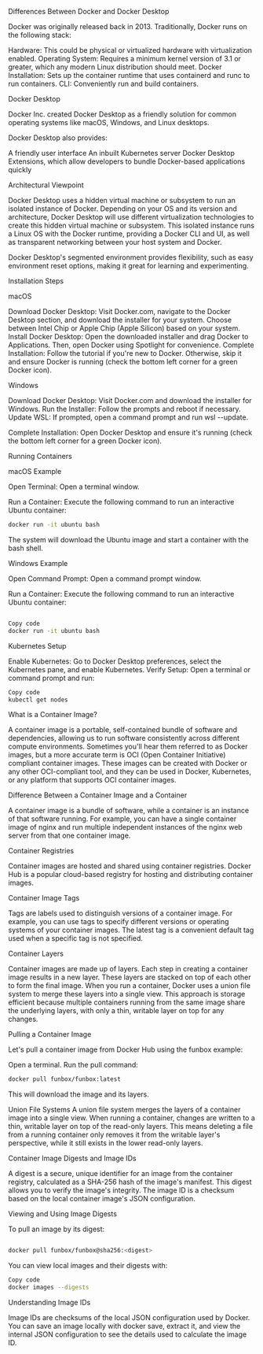 Differences Between Docker and Docker Desktop

Docker was originally released back in 2013. Traditionally, Docker runs on the following stack:

Hardware: This could be physical or virtualized hardware with virtualization enabled.
Operating System: Requires a minimum kernel version of 3.1 or greater, which any modern Linux distribution should meet.
Docker Installation: Sets up the container runtime that uses containerd and runc to run containers.
CLI: Conveniently run and build containers.

Docker Desktop

Docker Inc. created Docker Desktop as a friendly solution for common operating systems like macOS, Windows, and Linux desktops. 

Docker Desktop also provides:

A friendly user interface
An inbuilt Kubernetes server
Docker Desktop Extensions, which allow developers to bundle Docker-based applications quickly

Architectural Viewpoint

Docker Desktop uses a hidden virtual machine or subsystem to run an isolated instance of Docker. Depending on your OS and its version and
architecture, Docker Desktop will use different virtualization technologies to create this hidden virtual machine or subsystem.
This isolated instance runs a Linux OS with the Docker runtime, providing a Docker CLI and UI, as well as transparent networking 
between your host system and Docker.

Docker Desktop's segmented environment provides flexibility, such as easy environment reset options, making it great for learning and experimenting.

Installation Steps

macOS

Download Docker Desktop: Visit Docker.com, navigate to the Docker Desktop section, and download the installer for your system. 
Choose between Intel Chip or Apple Chip (Apple Silicon) based on your system.
Install Docker Desktop: Open the downloaded installer and drag Docker to Applications. Then, open Docker using Spotlight for convenience.
Complete Installation: Follow the tutorial if you're new to Docker. Otherwise, skip it and ensure Docker is running 
(check the bottom left corner for a green Docker icon).

Windows

Download Docker Desktop: Visit Docker.com and download the installer for Windows.
Run the Installer: Follow the prompts and reboot if necessary.
Update WSL: If prompted, open a command prompt and run wsl --update.

Complete Installation: Open Docker Desktop and ensure it's running (check the bottom left corner for a green Docker icon).

Running Containers

macOS Example

Open Terminal: Open a terminal window.

Run a Container: Execute the following command to run an interactive Ubuntu container:

```bash
docker run -it ubuntu bash
```

The system will download the Ubuntu image and start a container with the bash shell.

Windows Example

Open Command Prompt: Open a command prompt window.

Run a Container: Execute the following command to run an interactive Ubuntu container:
```bash

Copy code
docker run -it ubuntu bash
```

Kubernetes Setup

Enable Kubernetes: Go to Docker Desktop preferences, select the Kubernetes pane, and enable Kubernetes.
Verify Setup: Open a terminal or command prompt and run:

```bash
Copy code
kubectl get nodes
```

What is a Container Image?

A container image is a portable, self-contained bundle of software and dependencies, allowing us to run software consistently across 
different compute environments. Sometimes you'll hear them referred to as Docker images, but a more accurate term is 
OCI (Open Container Initiative) compliant container images. These images can be created with Docker or any other OCI-compliant tool, 
and they can be used in Docker, Kubernetes, or any platform that supports OCI container images.


Difference Between a Container Image and a Container

A container image is a bundle of software, while a container is an instance of that software running. For example, you can have a single 
container image of nginx and run multiple independent instances of the nginx web server from that one container image.

Container Registries

Container images are hosted and shared using container registries. Docker Hub is a popular cloud-based registry for hosting and
distributing container images.

Container Image Tags

Tags are labels used to distinguish versions of a container image. For example, you can use tags to specify different versions or operating 
systems of your container images. The latest tag is a convenient default tag used when a specific tag is not specified.

Container Layers

Container images are made up of layers. Each step in creating a container image results in a new layer. These layers are stacked on top of 
each other to form the final image. When you run a container, Docker uses a union file system to merge these layers into a single view. 
This approach is storage efficient because multiple containers running from the same image share the underlying layers, with only a thin,
writable layer on top for any changes.

Pulling a Container Image

Let's pull a container image from Docker Hub using the funbox example:


Open a terminal.
Run the pull command:

```bash
docker pull funbox/funbox:latest
```

This will download the image and its layers.

Union File Systems
A union file system merges the layers of a container image into a single view. When running a container, changes are written to a thin, 
writable layer on top of the read-only layers. This means deleting a file from a running container only removes it from the writable layer's
perspective, while it still exists in the lower read-only layers.

Container Image Digests and Image IDs

A digest is a secure, unique identifier for an image from the container registry, calculated as a SHA-256 hash of the image's manifest.
This digest allows you to verify the image's integrity. The image ID is a checksum based on the local container image's JSON configuration.

Viewing and Using Image Digests

To pull an image by its digest:

```bash

docker pull funbox/funbox@sha256:<digest>
```

You can view local images and their digests with:

```bash
Copy code
docker images --digests
```

Understanding Image IDs

Image IDs are checksums of the local JSON configuration used by Docker. You can save an image locally with docker save,
extract it, and view the internal JSON configuration to see the details used to calculate the image ID.
 
 
